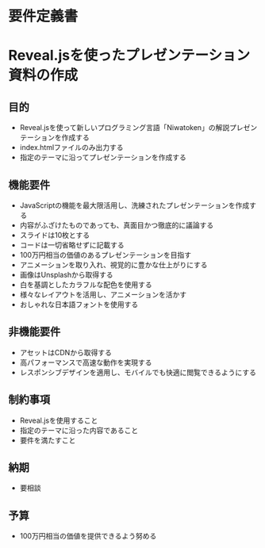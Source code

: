 # 要件定義書
# Reveal.jsを使ったプレゼンテーション資料の作成

## 目的
- Reveal.jsを使って新しいプログラミング言語「Niwatoken」の解説プレゼンテーションを作成する
- index.htmlファイルのみ出力する
- 指定のテーマに沿ってプレゼンテーションを作成する

## 機能要件
- JavaScriptの機能を最大限活用し、洗練されたプレゼンテーションを作成する
- 内容がふざけたものであっても、真面目かつ徹底的に議論する
- スライドは10枚とする
- コードは一切省略せずに記載する
- 100万円相当の価値のあるプレゼンテーションを目指す
- アニメーションを取り入れ、視覚的に豊かな仕上がりにする
- 画像はUnsplashから取得する
- 白を基調としたカラフルな配色を使用する
- 様々なレイアウトを活用し、アニメーションを活かす
- おしゃれな日本語フォントを使用する

## 非機能要件
- アセットはCDNから取得する
- 高パフォーマンスで高速な動作を実現する
- レスポンシブデザインを適用し、モバイルでも快適に閲覧できるようにする

## 制約事項
- Reveal.jsを使用すること
- 指定のテーマに沿った内容であること
- 要件を満たすこと

## 納期
- 要相談

## 予算
- 100万円相当の価値を提供できるよう努める
